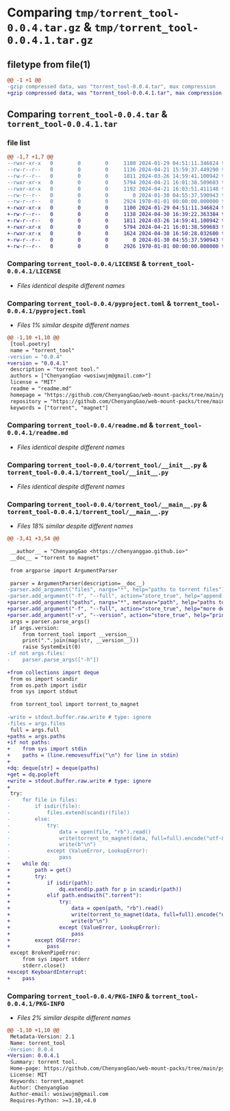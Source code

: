 # Comparing `tmp/torrent_tool-0.0.4.tar.gz` & `tmp/torrent_tool-0.0.4.1.tar.gz`

## filetype from file(1)

```diff
@@ -1 +1 @@
-gzip compressed data, was "torrent_tool-0.0.4.tar", max compression
+gzip compressed data, was "torrent_tool-0.0.4.1.tar", max compression
```

## Comparing `torrent_tool-0.0.4.tar` & `torrent_tool-0.0.4.1.tar`

### file list

```diff
@@ -1,7 +1,7 @@
--rwxr-xr-x   0        0        0     1100 2024-01-29 04:51:11.346824 torrent_tool-0.0.4/LICENSE
--rw-r--r--   0        0        0     1136 2024-04-21 15:59:37.449290 torrent_tool-0.0.4/pyproject.toml
--rw-r--r--   0        0        0     1811 2024-03-26 14:59:41.100942 torrent_tool-0.0.4/readme.md
--rwxr-xr-x   0        0        0     5794 2024-04-21 16:01:38.509603 torrent_tool-0.0.4/torrent_tool/__init__.py
--rwxr-xr-x   0        0        0     1192 2024-04-21 16:03:51.411148 torrent_tool-0.0.4/torrent_tool/__main__.py
--rw-r--r--   0        0        0        0 2024-01-30 04:55:37.590943 torrent_tool-0.0.4/torrent_tool/py.typed
--rw-r--r--   0        0        0     2924 1970-01-01 00:00:00.000000 torrent_tool-0.0.4/PKG-INFO
+-rwxr-xr-x   0        0        0     1100 2024-01-29 04:51:11.346824 torrent_tool-0.0.4.1/LICENSE
+-rw-r--r--   0        0        0     1138 2024-04-30 16:39:22.363384 torrent_tool-0.0.4.1/pyproject.toml
+-rw-r--r--   0        0        0     1811 2024-03-26 14:59:41.100942 torrent_tool-0.0.4.1/readme.md
+-rwxr-xr-x   0        0        0     5794 2024-04-21 16:01:38.509603 torrent_tool-0.0.4.1/torrent_tool/__init__.py
+-rwxr-xr-x   0        0        0     1624 2024-04-30 16:50:28.032600 torrent_tool-0.0.4.1/torrent_tool/__main__.py
+-rw-r--r--   0        0        0        0 2024-01-30 04:55:37.590943 torrent_tool-0.0.4.1/torrent_tool/py.typed
+-rw-r--r--   0        0        0     2926 1970-01-01 00:00:00.000000 torrent_tool-0.0.4.1/PKG-INFO
```

### Comparing `torrent_tool-0.0.4/LICENSE` & `torrent_tool-0.0.4.1/LICENSE`

 * *Files identical despite different names*

### Comparing `torrent_tool-0.0.4/pyproject.toml` & `torrent_tool-0.0.4.1/pyproject.toml`

 * *Files 1% similar despite different names*

```diff
@@ -1,10 +1,10 @@
 [tool.poetry]
 name = "torrent_tool"
-version = "0.0.4"
+version = "0.0.4.1"
 description = "torrent tool."
 authors = ["ChenyangGao <wosiwujm@gmail.com>"]
 license = "MIT"
 readme = "readme.md"
 homepage = "https://github.com/ChenyangGao/web-mount-packs/tree/main/python-module/torrent_tool"
 repository = "https://github.com/ChenyangGao/web-mount-packs/tree/main/python-module/torrent_tool"
 keywords = ["torrent", "magnet"]
```

### Comparing `torrent_tool-0.0.4/readme.md` & `torrent_tool-0.0.4.1/readme.md`

 * *Files identical despite different names*

### Comparing `torrent_tool-0.0.4/torrent_tool/__init__.py` & `torrent_tool-0.0.4.1/torrent_tool/__init__.py`

 * *Files identical despite different names*

### Comparing `torrent_tool-0.0.4/torrent_tool/__main__.py` & `torrent_tool-0.0.4.1/torrent_tool/__main__.py`

 * *Files 18% similar despite different names*

```diff
@@ -3,41 +3,54 @@
 
 __author__ = "ChenyangGao <https://chenyanggao.github.io>"
 __doc__ = "torrent to magnet"
 
 from argparse import ArgumentParser
 
 parser = ArgumentParser(description=__doc__)
-parser.add_argument("files", nargs="*", help="paths to torrent files")
-parser.add_argument("-f", "--full", action="store_true", help="append more detailed queries")
+parser.add_argument("paths", nargs="*", metavar="path", help="paths to torrent files, use stdin as default")
+parser.add_argument("-f", "--full", action="store_true", help="more detailed query string")
+parser.add_argument("-v", "--version", action="store_true", help="print the current version")
 args = parser.parse_args()
 if args.version:
     from torrent_tool import __version__
     print(".".join(map(str, __version__)))
     raise SystemExit(0)
-if not args.files:
-    parser.parse_args(["-h"])
 
+from collections import deque
 from os import scandir
 from os.path import isdir
 from sys import stdout
 
 from torrent_tool import torrent_to_magnet
 
-write = stdout.buffer.raw.write # type: ignore
-files = args.files
 full = args.full
+paths = args.paths
+if not paths:
+    from sys import stdin
+    paths = (line.removesuffix("\n") for line in stdin)
+
+dq: deque[str] = deque(paths)
+get = dq.popleft
+write = stdout.buffer.raw.write # type: ignore
+
 try:
-    for file in files:
-        if isdir(file):
-            files.extend(scandir(file))
-        else:
-            try:
-                data = open(file, "rb").read()
-                write(torrent_to_magnet(data, full=full).encode("utf-8"))
-                write(b"\n")
-            except (ValueError, LookupError):
-                pass
+    while dq:
+        path = get()
+        try:
+            if isdir(path):
+                dq.extend(p.path for p in scandir(path))
+            elif path.endswith(".torrent"):
+                try:
+                    data = open(path, "rb").read()
+                    write(torrent_to_magnet(data, full=full).encode("utf-8"))
+                    write(b"\n")
+                except (ValueError, LookupError):
+                    pass
+        except OSError:
+            pass
 except BrokenPipeError:
     from sys import stderr
     stderr.close()
+except KeyboardInterrupt:
+    pass
```

### Comparing `torrent_tool-0.0.4/PKG-INFO` & `torrent_tool-0.0.4.1/PKG-INFO`

 * *Files 2% similar despite different names*

```diff
@@ -1,10 +1,10 @@
 Metadata-Version: 2.1
 Name: torrent_tool
-Version: 0.0.4
+Version: 0.0.4.1
 Summary: torrent tool.
 Home-page: https://github.com/ChenyangGao/web-mount-packs/tree/main/python-module/torrent_tool
 License: MIT
 Keywords: torrent,magnet
 Author: ChenyangGao
 Author-email: wosiwujm@gmail.com
 Requires-Python: >=3.10,<4.0
```

